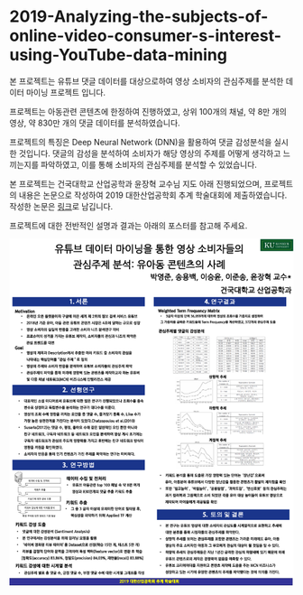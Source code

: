 # 2019-Analyzing-the-subjects-of-online-video-consumer-s-interest-using-YouTube-data-mining

본 프로젝트는 유튜브 댓글 데이터를 대상으로하여 영상 소비자의 관심주제를 분석한 데이터 마이닝 프로젝트 입니다.

프로젝트는 아동관련 콘텐츠에 한정하여 진행하였고, 상위 100개의 채널, 약 8만 개의 영상, 약 830만 개의 댓글 데이터를 분석하였습니다.

프로젝트의 특징은 Deep Neural Network (DNN)을 활용하여 댓글 감성분석을 실시한 것입니다. 댓글의 감성을 분석하여 소비자가 해당 영상의 주제를 어떻게 생각하고 느끼는지를 파악하였고, 이를 통해 소비자의 관심주제를 분석할 수 있었습니다.

본 프로젝트는 건국대학교 산업공학과 윤장혁 교수님 지도 아래 진행되었으며, 프로젝트의 내용은 논문으로 작성하여 2019 대한산업공학회 추계 학술대회에 제출하였습니다. 작성한 논문은 [링크][0]로 남깁니다.

프로젝트에 대한 전반적인 설명과 결과는 아래의 포스터를 참고해 주세요. 

![발표포스터](/포스터.PNG)

[0]: /Analyzing-the-subjects-of-online-video-consumer-s-interest-using-YouTube-data-mining.pdf
